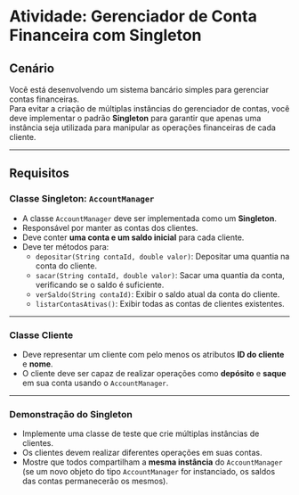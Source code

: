 # Atividade: Gerenciador de Conta Financeira com Singleton

## Cenário
Você está desenvolvendo um sistema bancário simples para gerenciar contas financeiras.  
Para evitar a criação de múltiplas instâncias do gerenciador de contas, você deve implementar o padrão **Singleton** para garantir que apenas uma instância seja utilizada para manipular as operações financeiras de cada cliente.

---

## Requisitos

### Classe Singleton: `AccountManager`
- A classe `AccountManager` deve ser implementada como um **Singleton**.  
- Responsável por manter as contas dos clientes.  
- Deve conter **uma conta e um saldo inicial** para cada cliente.  
- Deve ter métodos para:
  - `depositar(String contaId, double valor)`: Depositar uma quantia na conta do cliente.  
  - `sacar(String contaId, double valor)`: Sacar uma quantia da conta, verificando se o saldo é suficiente.  
  - `verSaldo(String contaId)`: Exibir o saldo atual da conta do cliente.  
  - `listarContasAtivas()`: Exibir todas as contas de clientes existentes.  

---

### Classe Cliente
- Deve representar um cliente com pelo menos os atributos **ID do cliente** e **nome**.  
- O cliente deve ser capaz de realizar operações como **depósito** e **saque** em sua conta usando o `AccountManager`.  

---

### Demonstração do Singleton
- Implemente uma classe de teste que crie múltiplas instâncias de clientes.  
- Os clientes devem realizar diferentes operações em suas contas.  
- Mostre que todos compartilham a **mesma instância** do `AccountManager` (se um novo objeto do tipo `AccountManager` for instanciado, os saldos das contas permanecerão os mesmos).  
